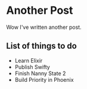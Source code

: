# Another Post

Wow I've written another post.

## List of things to do

* Learn Elixir
* Publish Swifty
* Finish Nanny State 2
* Build Priority in Phoenix